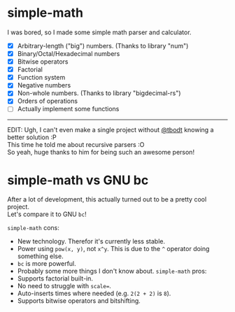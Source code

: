 # simple-math

I was bored, so I made some simple math parser and calculator.

- [x] Arbitrary-length ("big") numbers. (Thanks to library "num")
- [x] Binary/Octal/Hexadecimal numbers
- [x] Bitwise operators
- [x] Factorial
- [x] Function system
- [x] Negative numbers
- [x] Non-whole numbers. (Thanks to library "bigdecimal-rs")
- [x] Orders of operations
- [ ] Actually implement some functions

----------------------------------

EDIT: Ugh, I can't even make a single project without [@tbodt](https://github.com/tbodt) knowing a better solution :P  
This time he told me about recursive parsers :O  
So yeah, huge thanks to him for being such an awesome person!

# simple-math vs GNU bc

After a lot of development, this actually turned out to be a pretty cool project.  
Let's compare it to GNU `bc`!

`simple-math` cons:
- New technology. Therefor it's currently less stable.
- Power using `pow(x, y)`, not `x^y`. This is due to the `^` operator doing something else.
- `bc` is more powerful.
- Probably some more things I don't know about.
`simple-math` pros:
- Supports factorial built-in.
- No need to struggle with `scale=`.
- Auto-inserts times where needed (e.g. `2(2 + 2)` is `8`).
- Supports bitwise operators and bitshifting.
